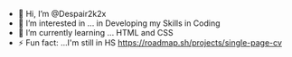 - 👋 Hi, I’m @Despair2k2x
- 👀 I’m interested in ... in Developing my Skills in Coding
- 🌱 I’m currently learning ... HTML and CSS
- ⚡ Fun fact: ...I'm still in HS
https://roadmap.sh/projects/single-page-cv
<!---
Despair2k2x/Despair2k2x is a ✨ special ✨ repository because its `README.md` (this file) appears on your GitHub profile.
You can click the Preview link to take a look at your changes.
--->
